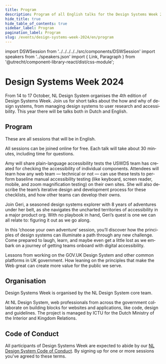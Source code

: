 ```yaml
---
title: Program
description: Program of all English talks for the Design Systems Week 2023
hide_title: true
hide_table_of_contents: true
sidebar_label: Program
pagination_label: Program
slug: /events/design-systems-week-2024/en/program
---
```


import DSWSession from '../../../../../src/components/DSWSession'
import speakers from '../speakers.json'
import { Link, Paragraph } from '@utrecht/component-library-react/dist/css-module';

<div lang="en">

# Design Systems Week 2024

<Paragraph lead>
    From 14 to 17 October, NL Design System organises the 4th edition of Design Systems Week. Join us for short talks about the how and why of design systems, from managing design systems to user research and accessibility. This year there will be talks both in Dutch and English.
</Paragraph>

## Program

These are all sessions that will be in English.

All sessions can be joined online for free. Each talk will take about 30 minutes, including time for questions.

<DSWSession title="Using USWDS Accessibility Tests to Develop Accessibility Skills Across Government Teams" speakers={[speakers.AmyCole]} organisation="US Web Design System">

Amy will share plain-language accessibility tests the USWDS team has created for checking the accessibility of individual components. Attendees will learn how any web team — technical or not — can use these tests to perform baseline manual accessibility testing (like keyboard, screen reader, mobile, and zoom magnification testing) on their own sites. She will also describe the team’s iterative design and development process for these checklists, and how other teams can develop their owns.

</DSWSession>

<DSWSession title="Design Systems: Choose your own adventure" speakers={[speakers.GeriReid]} organisation="Just Eat Takeaway">

Join Geri, a seasoned design systems explorer with 8 years of adventures under her belt, as she navigates the uncharted territories of accessibility in a major product org. With no playbook in hand, Geri’s quest is one we can all relate to: figuring it out as we go along.

In this ‘choose your own adventure’ session, you’ll discover how the principles of design systems can illuminate a path through any new challenge. Come prepared to laugh, learn, and maybe even get a little lost as we embark on a journey of getting teams onboard with digital accessibility.

</DSWSession>

<DSWSession title="Common direction, boring magic" speakers={[speakers.SteveMesser]} organisation="GOV.UK">

Lessons from working on the GOV.‌UK Design System and other common platforms in UK government. How leaning on the principles that make the Web great can create more value for the public we serve.

</DSWSession>

## Organisation

Design Systems Week is organised by the NL Design System core team.

At NL Design System, web professionals from across the government collaborate on building blocks for websites and applications, like code, design and guidelines. The project is managed by ICTU for the Dutch Ministry of the Interior and Kingdom Relations.

## Code of Conduct

All participants of Design Systems Week are expected to abide by our [NL Design System Code of Conduct](https://github.com/nl-design-system/.github/blob/main/CODE_OF_CONDUCT.md). By signing up for one or more sessions you've agreed to these terms.

</div>
